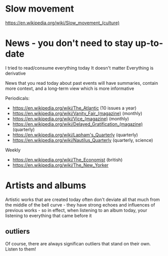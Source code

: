 # Slow movement
https://en.wikipedia.org/wiki/Slow_movement_(culture)

# News - you don't need to stay up-to-date

I tried to read/consume everything today
It doesn't matter
Everything is derivative

News that you read today about past events will have summaries, contain more context, and a long-term view which is more informative

Periodicals:

- https://en.wikipedia.org/wiki/The_Atlantic (10 issues a year)
- https://en.wikipedia.org/wiki/Vanity_Fair_(magazine) (monthly)
- https://en.wikipedia.org/wiki/Vice_(magazine) (monthly)
- https://en.wikipedia.org/wiki/Delayed_Gratification_(magazine) (quarterly)
- https://en.wikipedia.org/wiki/Lapham's_Quarterly (quarterly)
- https://en.wikipedia.org/wiki/Nautilus_Quarterly (quarterly, science)

Weekly

- https://en.wikipedia.org/wiki/The_Economist (british)
- https://en.wikipedia.org/wiki/The_New_Yorker

# Artists and albums

Artistic works that are created today often don't deviate all that much from the middle of the bell curve - they have strong echoes and influences of previous works - so in effect, when listening to an album today, your listening to everything that came before it

## outliers
Of course, there are always significan outliers that stand on their own. Listen to them!